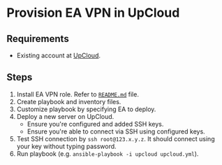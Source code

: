 # Provision EA VPN in UpCloud

## Requirements

- Existing account at [UpCloud](https://hub.upcloud.com/).

## Steps

1. Install EA VPN role. Refer to [`README.md`](README.md) file.
1. Create playbook and inventory files.
1. Customize playbook by specifying EA to deploy.
1. Deploy a new server on UpCloud.
    - Ensure you're configured and added SSH keys.
    - Ensure you're able to connect via SSH using configured keys.
1. Test SSH connection by `ssh root@123.x.y.z`.
    It should connect using your key without typing password.
1. Run playbook (e.g. `ansible-playbook -i upcloud upcloud.yml`).
